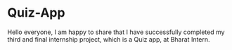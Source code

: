 # Quiz-App
Hello everyone, I am happy to share that I have successfully completed my third and final internship project, which is a Quiz app, at Bharat Intern.
